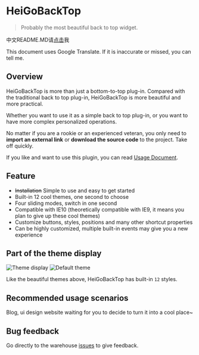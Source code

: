 # HeiGoBackTop

> Probably the most beautiful back to top widget.

中文README.MD请[点击](https://github.com/hei-jack/heigobacktop/blob/master/README_CN.md)我

This document uses Google Translate. If it is inaccurate or missed, you can tell me.

## Overview

HeiGoBackTop is more than just a bottom-to-top plug-in. Compared with the traditional back to top plug-in, HeiGoBackTop is more beautiful and more practical.

Whether you want to use it as a simple back to top plug-in, or you want to have more complex personalized operations.

No matter if you are a rookie or an experienced veteran, you only need to **import an external link** or **download the source code** to the project. Take off quickly.

If you like and want to use this plugin, you can read [Usage Document](https://hei-jack.github.io/heigobacktop/).

## Feature

* ~~Installation~~ Simple to use and easy to get started
* Built-in 12 cool themes, one second to choose
* Four sliding modes, switch in one second
* Compatible with IE10 (theoretically compatible with IE9, it means you plan to give up these cool themes)
* Customize buttons, styles, positions and many other shortcut properties
* Can be highly customized, multiple built-in events may give you a new experience

## Part of the theme display

<img src="https://z3.ax1x.com/2021/05/13/gBFvnS.gif" border="0" alt="Theme display" title="Default theme">
<img src="https://z3.ax1x.com/2021/05/13/gBFx0g.gif" border="0" alt="Default theme" title="Theme display">


Like the beautiful themes above, HeiGoBackTop has built-in `12` styles.

## Recommended usage scenarios

Blog, ui design website waiting for you to decide to turn it into a cool place~

## Bug feedback

Go directly to the warehouse [issues](https://github.com/hei-jack/heigobacktop/issues) to give feedback.

